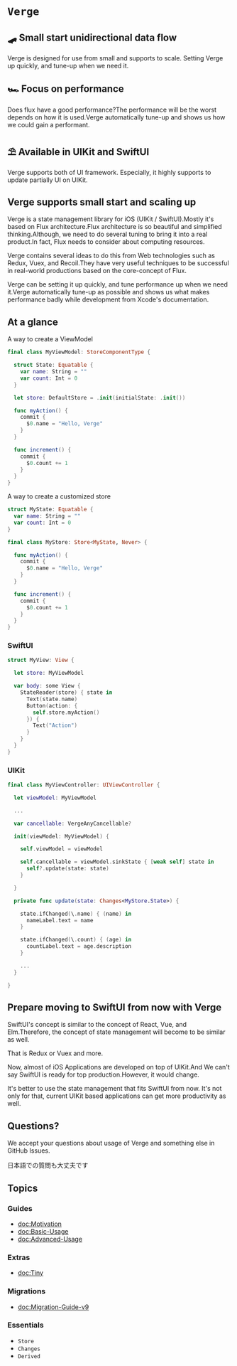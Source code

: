 # ``Verge``


## 🛹 Small start unidirectional data flow

Verge is designed for use from small and supports to scale. Setting Verge up quickly, and tune-up when we need it.

## 🏎 Focus on performance

Does flux have a good performance?The performance will be the worst depends on how it is used.Verge automatically tune-up and shows us how we could gain a performant.

## ⛱ Available in **UIKit** and **SwiftUI**

Verge supports both of UI framework. Especially, it highly supports to update partially UI on UIKit.

## Verge supports small start and scaling up

Verge is a state management library for iOS (UIKit / SwiftUI).Mostly it's based on Flux architecture.Flux architecture is so beautiful and simplified thinking.Although, we need to do several tuning to bring it into a real product.In fact, Flux needs to consider about computing resources.

Verge contains several ideas to do this from Web technologies such as Redux, Vuex, and Recoil.They have very useful techniques to be successful in real-world productions based on the core-concept of Flux.

Verge can be setting it up quickly, and tune performance up when we need it.Verge automatically tune-up as possible and shows us what makes performance badly while development from Xcode's documentation.

## At a glance

A way to create a ViewModel

```swift
final class MyViewModel: StoreComponentType {

  struct State: Equatable {
    var name: String = ""
    var count: Int = 0
  }

  let store: DefaultStore = .init(initialState: .init())

  func myAction() {
    commit {
      $0.name = "Hello, Verge"
    }
  }

  func increment() {
    commit {
      $0.count += 1
    }
  }
}
```

A way to create a customized store

```swift
struct MyState: Equatable {
  var name: String = ""
  var count: Int = 0
}

final class MyStore: Store<MyState, Never> {

  func myAction() {
    commit {
      $0.name = "Hello, Verge"
    }
  }

  func increment() {
    commit {
      $0.count += 1
    }
  }
}
```

### SwiftUI

```swift
struct MyView: View {

  let store: MyViewModel

  var body: some View {
    StateReader(store) { state in
      Text(state.name)
      Button(action: {
        self.store.myAction()
      }) {
        Text("Action")
      }
    }
  }
}
```

### UIKit

```swift
final class MyViewController: UIViewController {

  let viewModel: MyViewModel

  ...

  var cancellable: VergeAnyCancellable?

  init(viewModel: MyViewModel) {

    self.viewModel = viewModel

    self.cancellable = viewModel.sinkState { [weak self] state in
      self?.update(state: state)
    }

  }

  private func update(state: Changes<MyStore.State>) {

    state.ifChanged(\.name) { (name) in
      nameLabel.text = name
    }

    state.ifChanged(\.count) { (age) in
      countLabel.text = age.description
    }

    ...
  }

}
```

## Prepare moving to SwiftUI from now with Verge

SwiftUI's concept is similar to the concept of React, Vue, and Elm.Therefore, the concept of state management will become to be similar as well.

That is Redux or Vuex and more.

Now, almost of iOS Applications are developed on top of UIKit.And We can't say SwiftUI is ready for top production.However, it would change.

It's better to use the state management that fits SwiftUI from now. It's not only for that, current UIKit based applications can get more productivity as well.

## Questions?

We accept your questions about usage of Verge and something else in GitHub Issues.

日本語での質問も大丈夫です



## Topics

### Guides

- <doc:Motivation>
- <doc:Basic-Usage>
- <doc:Advanced-Usage>

### Extras

- <doc:Tiny>

### Migrations

- <doc:Migration-Guide-v9>

### Essentials

- ``Store``
- ``Changes``
- ``Derived``
